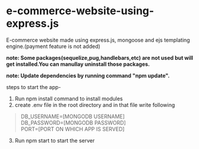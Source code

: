 # e-commerce-website-using-express.js
E-commerce website made using express.js, mongoose and ejs templating engine.(payment feature is not added)

**note: Some packages(sequelize,pug,handlebars,etc) are not used but will get installed.You can manullay uninstall those packages.**

**note: Update dependencies by running command "npm update".**

steps to start the app-
1. Run npm install command to install modules
2. create .env file in the root directory and in that file write following
  >DB_USERNAME=[MONGODB USERNAME]  
  >DB_PASSWORD=[MONGODB PASSWORD]  
  >PORT=[PORT ON WHICH APP IS SERVED]  
3. Run npm start to start the server
